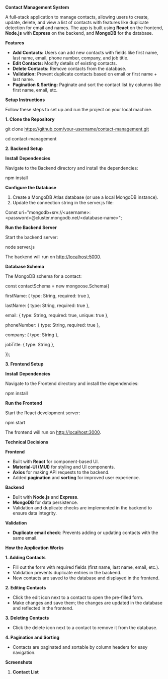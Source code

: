 **Contact Management System**

A full-stack application to manage contacts, allowing users to create, update, delete, and view a list of contacts with features like duplicate detection for email and names. The app is built using **React** on the frontend, **Node.js** with **Express** on the backend, and **MongoDB** for the database.

**Features**

- **Add Contacts:** Users can add new contacts with fields like first name, last name, email, phone number, company, and job title.
- **Edit Contacts:** Modify details of existing contacts.
- **Delete Contacts:** Remove contacts from the database.
- **Validation:** Prevent duplicate contacts based on email or first name + last name.
- **Pagination & Sorting:** Paginate and sort the contact list by columns like first name, email, etc.

**Setup Instructions**

Follow these steps to set up and run the project on your local machine.

**1\. Clone the Repository**

git clone <https://github.com/your-username/contact-management.git>

cd contact-management

**2\. Backend Setup**

**Install Dependencies**

Navigate to the Backend directory and install the dependencies:

npm install

**Configure the Database**

1. Create a MongoDB Atlas database (or use a local MongoDB instance).
2. Update the connection string in the server.js file:

Const uri="mongodb+srv://&lt;username&gt;:&lt;password&gt;@cluster.mongodb.net/&lt;database-name&gt;";

**Run the Backend Server**

Start the backend server:

node server.js

The backend will run on <http://localhost:5000>.

**Database Schema**

The MongoDB schema for a contact:

const contactSchema = new mongoose.Schema({

firstName: { type: String, required: true },

lastName: { type: String, required: true },

email: { type: String, required: true, unique: true },

phoneNumber: { type: String, required: true },

company: { type: String },

jobTitle: { type: String },

});

**3\. Frontend Setup**

**Install Dependencies**

Navigate to the Frontend directory and install the dependencies:

npm install

**Run the Frontend**

Start the React development server:

npm start

The frontend will run on <http://localhost:3000>.

**Technical Decisions**

**Frontend**

- Built with **React** for component-based UI.
- **Material-UI (MUI)** for styling and UI components.
- **Axios** for making API requests to the backend.
- Added **pagination** and **sorting** for improved user experience.

**Backend**

- Built with **Node.js** and **Express**.
- **MongoDB** for data persistence.
- Validation and duplicate checks are implemented in the backend to ensure data integrity.

**Validation**

- **Duplicate email check**: Prevents adding or updating contacts with the same email.

**How the Application Works**

**1\. Adding Contacts**

- Fill out the form with required fields (first name, last name, email, etc.).
- Validation prevents duplicate entries in the backend.
- New contacts are saved to the database and displayed in the frontend.

**2\. Editing Contacts**

- Click the edit icon next to a contact to open the pre-filled form.
- Make changes and save them; the changes are updated in the database and reflected in the frontend.

**3\. Deleting Contacts**

- Click the delete icon next to a contact to remove it from the database.

**4\. Pagination and Sorting**

- Contacts are paginated and sortable by column headers for easy navigation.

**Screenshots**

1. **Contact List**
